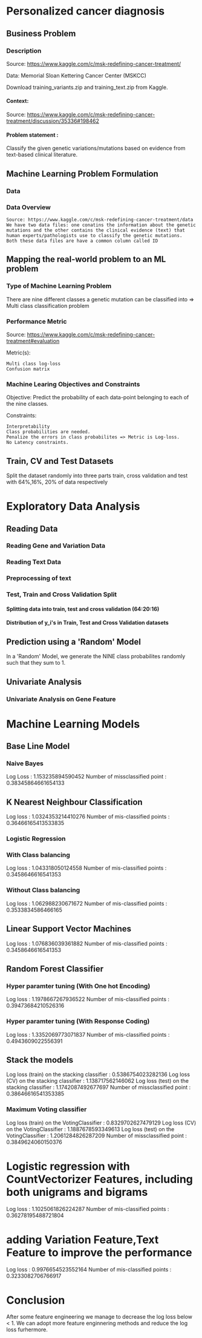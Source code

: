 # Personalized cancer diagnosis
## Business Problem
### Description

Source: https://www.kaggle.com/c/msk-redefining-cancer-treatment/

Data: Memorial Sloan Kettering Cancer Center (MSKCC)

Download training_variants.zip and training_text.zip from Kaggle.

#### Context:

Source: https://www.kaggle.com/c/msk-redefining-cancer-treatment/discussion/35336#198462

#### Problem statement :

Classify the given genetic variations/mutations based on evidence from text-based clinical literature.

##  Machine Learning Problem Formulation
### Data
### Data Overview

    Source: https://www.kaggle.com/c/msk-redefining-cancer-treatment/data
    We have two data files: one conatins the information about the genetic mutations and the other contains the clinical evidence (text) that human experts/pathologists use to classify the genetic mutations.
    Both these data files are have a common column called ID


## Mapping the real-world problem to an ML problem
### Type of Machine Learning Problem

There are nine different classes a genetic mutation can be classified into => Multi class classification problem
###  Performance Metric

Source: https://www.kaggle.com/c/msk-redefining-cancer-treatment#evaluation

Metric(s):

    Multi class log-loss
    Confusion matrix

### Machine Learing Objectives and Constraints

Objective: Predict the probability of each data-point belonging to each of the nine classes.

Constraints:

    Interpretability
    Class probabilities are needed.
    Penalize the errors in class probabilites => Metric is Log-loss.
    No Latency constraints.

##  Train, CV and Test Datasets

Split the dataset randomly into three parts train, cross validation and test with 64%,16%, 20% of data respectively

#  Exploratory Data Analysis

##  Reading Data
###  Reading Gene and Variation Data
###  Reading Text Data
###  Preprocessing of text

###  Test, Train and Cross Validation Split
####  Splitting data into train, test and cross validation (64:20:16)
####  Distribution of y_i's in Train, Test and Cross Validation datasets

## Prediction using a 'Random' Model

In a 'Random' Model, we generate the NINE class probabilites randomly such that they sum to 1.

## Univariate Analysis

### Univariate Analysis on Gene Feature


# Machine Learning Models
##  Base Line Model
### Naive Bayes
Log Loss : 1.153235894590452
Number of missclassified point : 0.38345864661654133

##  K Nearest Neighbour Classification
Log loss : 1.0324353214410276
Number of mis-classified points : 0.36466165413533835

###  Logistic Regression
###  With Class balancing
Log loss : 1.043318050124558
Number of mis-classified points : 0.3458646616541353
###  Without Class balancing
Log loss : 1.062988230671672
Number of mis-classified points : 0.3533834586466165
##  Linear Support Vector Machines
Log loss : 1.076836039361882
Number of mis-classified points : 0.3458646616541353
##  Random Forest Classifier
### Hyper paramter tuning (With One hot Encoding)
Log loss : 1.1978667267936522
Number of mis-classified points : 0.39473684210526316
###  Hyper paramter tuning (With Response Coding)
Log loss : 1.3352069773071837
Number of mis-classified points : 0.4943609022556391

##  Stack the models
Log loss (train) on the stacking classifier : 0.5386754023282136
Log loss (CV) on the stacking classifier : 1.138717562146062
Log loss (test) on the stacking classifier : 1.1742087492677697
Number of missclassified point : 0.38646616541353385

### Maximum Voting classifier
Log loss (train) on the VotingClassifier : 0.8329702627479129
Log loss (CV) on the VotingClassifier : 1.1887678593349613
Log loss (test) on the VotingClassifier : 1.2061284826287209
Number of missclassified point : 0.3849624060150376

# Logistic regression with CountVectorizer Features, including both unigrams and bigrams
Log loss : 1.1025061826224287
Number of mis-classified points : 0.36278195488721804

# adding Variation Feature,Text Feature to improve the performance
Log loss : 0.9976654523552164
Number of mis-classified points : 0.3233082706766917
# Conclusion
After some feature engineering we manage to decrease the log loss below < 1. We can adopt more feature enginnering methods and reduce the log loss furhermore.
